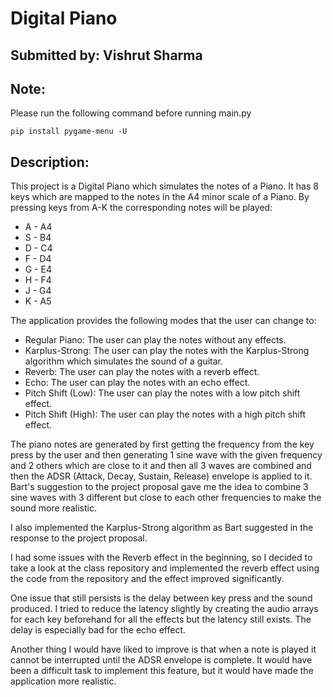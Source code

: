# Digital Piano
## Submitted by: Vishrut Sharma

## Note:
Please run the following command before running main.py
```
pip install pygame-menu -U
```

## Description:
This project is a Digital Piano which simulates the notes of a Piano. It has 8 keys which are mapped to the notes in the
A4 minor scale of a Piano. By pressing keys from A-K the corresponding notes will be played:

* A - A4
* S - B4
* D - C4
* F - D4
* G - E4
* H - F4
* J - G4
* K - A5

The application provides the following modes that the user can change to:

* Regular Piano: The user can play the notes without any effects.
* Karplus-Strong: The user can play the notes with the Karplus-Strong algorithm which simulates the sound of a guitar.
* Reverb: The user can play the notes with a reverb effect.
* Echo: The user can play the notes with an echo effect.
* Pitch Shift (Low): The user can play the notes with a low pitch shift effect.
* Pitch Shift (High): The user can play the notes with a high pitch shift effect.

The piano notes are generated by first getting the frequency from the key press by the user and then generating 1 sine
wave with the given frequency and 2 others which are close to it and then all 3 waves are combined and then the ADSR
(Attack, Decay, Sustain, Release) envelope is applied to it. Bart's suggestion to the project proposal gave me the idea
to combine 3 sine waves with 3 different but close to each other frequencies to make the sound more realistic.

I also implemented the Karplus-Strong algorithm as Bart suggested in the response to the project proposal.

I had some issues with the Reverb effect in the beginning, so I decided to take a look at the class repository and implemented
the reverb effect using the code from the repository and the effect improved significantly.

One issue that still persists is the delay between key press and the sound produced. I tried to reduce the latency slightly
by creating the audio arrays for each key beforehand for all the effects but the latency still exists. The delay is especially
bad for the echo effect.

Another thing I would have liked to improve is that when a note is played it cannot be interrupted until the ADSR envelope
is complete. It would have been a difficult task to implement this feature, but it would have made the application more
realistic.